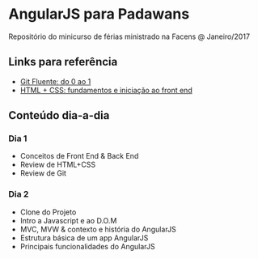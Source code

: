 # AngularJS para Padawans
Repositório do minicurso de férias ministrado na Facens @ Janeiro/2017

## Links para referência
- [Git Fluente: do 0 ao 1](https://speakerdeck.com/anaagabriel/curso-de-git-na-xxiii-semana-de-tecnologia-da-fatec-sorocaba)
- [HTML + CSS: fundamentos e iniciação ao front end](https://speakerdeck.com/felipebernardes/html-plus-css-fundamentos-e-iniciacao-ao-front-end)

## Conteúdo dia-a-dia

### Dia 1
- Conceitos de Front End & Back End
- Review de HTML+CSS
- Review de Git

### Dia 2
- Clone do Projeto
- Intro a Javascript e ao D.O.M
- MVC, MVW & contexto e história do AngularJS
- Estrutura básica de um app AngularJS
- Principais funcionalidades do AngularJS
